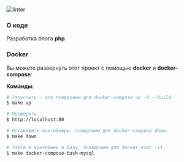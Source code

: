 ![linter](https://github.com/yulia633/blog-php/workflows/linter/badge.svg)

### О коде

Разработка блога **php**.

### Docker

Вы можете развернуть этот проект с помощью **docker** и **docker-compose**:

**Команды:**

```bash
# Запустить - это псевдоним для docker-compose up -d --build.
$ make up

# Проверить.
$ http://localhost:80

# Остановить контейнеры, псевдоним для docker-compose down.
$ make down

# Зайти в контейнер в базу, псевдоним для docker exec -it.
$ make docker-compose-bash-mysql
```
